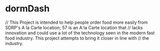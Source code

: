 # dormDash
// This Project is intended to help people order food more easily from SDRP's A la Carte location; 57 is an A la Carte location that 
// lacks innovation and could use a lot of the technology seen in the modern fast food industry. This project attempts to bring it closer in line with 
// the industry.
